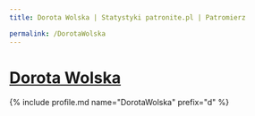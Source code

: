 ```yaml
---
title: Dorota Wolska | Statystyki patronite.pl | Patromierz

permalink: /DorotaWolska
---
```


# [Dorota Wolska](https://patronite.pl/DorotaWolska)

{% include profile.md name="DorotaWolska" prefix="d" %}
